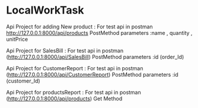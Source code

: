 # LocalWorkTask

Api Project for adding New product :
  For test api in postman  http://127.0.0.1:8000/api/products  PostMethod
  parameters :name , quantity , unitPrice

Api Project for SalesBill :
  For test api in postman  (http://127.0.0.1:8000/api/SalesBill) PostMethod
  parameters :id (order_Id)

Api Project for CustomerReport :
  For test api in postman  (http://127.0.0.1:8000/api/CustomerReport) PostMethod
  parameters :id (customer_Id)

  Api Project for productsReport :
  For test api in postman  (http://127.0.0.1:8000/api/products) Get Method

